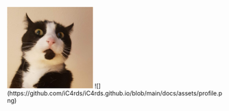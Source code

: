 <img src="https://github.com/iC4rds/iC4rds.github.io/blob/main/docs/assets/profile.png" width="200" />
![](https://github.com/iC4rds/iC4rds.github.io/blob/main/docs/assets/profile.png)
